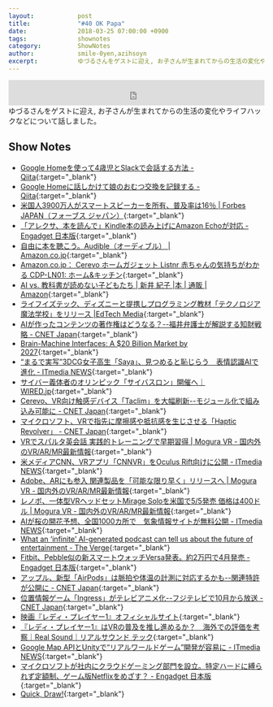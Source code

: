 ```yaml
---
layout:            post
title:             "#40 OK Papa"
date:              2018-03-25 07:00:00 +0900
tags:              shownotes
category:          ShowNotes
author:            smile-0yen,azihsoyn
excerpt:           ゆづるさんをゲストに迎え, お子さんが生まれてからの生活の変化やライフハックなどについて話しました。
---
```

<iframe width="100%" height="50" scrolling="no" frameborder="no" src="https://w.soundcloud.com/player/?url=https%3A//api.soundcloud.com/tracks/419157312&amp;auto_play=false&amp;hide_related=false&amp;show_user=true&amp;show_reposts=false&amp;visual=false&amp;show_artwork=false&amp;default_height=75"></iframe>
ゆづるさんをゲストに迎え, お子さんが生まれてからの生活の変化やライフハックなどについて話しました。

## Show Notes
- [Google Homeを使って4歳児とSlackで会話する方法 \- Qiita](https://qiita.com/ikasamah/items/477464d32f15acf04593){:target="_blank"}
- [Google Homeに話しかけて娘のおむつ交換を記録する \- Qiita](https://qiita.com/rechiba3/items/ef163b0fc21b37e869ef){:target="_blank"}
- [米国人3900万人がスマートスピーカーを所有、普及率は16％ \| Forbes JAPAN（フォーブス ジャパン）](https://forbesjapan.com/articles/detail/19330){:target="_blank"}
- [「アレクサ、本を読んで」Kindle本の読み上げにAmazon Echoが対応 \- Engadget 日本版](https://japanese.engadget.com/2018/02/21/kindle-amazon-echo/){:target="_blank"}
- [自由に本を聴こう。Audible（オーディブル） \| Amazon\.co\.jp](https://www.amazon.co.jp/Audible-%E3%82%AA%E3%83%BC%E3%83%87%E3%82%A3%E3%82%AA%E3%83%96%E3%83%83%E3%82%AF/b?ie=UTF8&node=3479195051){:target="_blank"}
- [Amazon\.co\.jp： Cerevo ホームガジェット Listnr 赤ちゃんの気持ちがわかる CDP\-LN01: ホーム&キッチン](https://www.amazon.co.jp/dp/B01FUHLCAO/?coliid=I2LDRRZS3ORDGV&colid=OSBKD5AA608O&psc=0&ref_=lv_ov_lig_dp_it){:target="_blank"}
- [AI vs\. 教科書が読めない子どもたち \| 新井 紀子 \|本 \| 通販 \| Amazon](https://www.amazon.co.jp/AI-vs-%E6%95%99%E7%A7%91%E6%9B%B8%E3%81%8C%E8%AA%AD%E3%82%81%E3%81%AA%E3%81%84%E5%AD%90%E3%81%A9%E3%82%82%E3%81%9F%E3%81%A1-%E6%96%B0%E4%BA%95-%E7%B4%80%E5%AD%90/dp/4492762396/ref=sr_1_1?s=books&ie=UTF8&qid=1521919832&sr=1-1&keywords=%E6%96%B0%E4%BA%95%E7%B4%80%E5%AD%90){:target="_blank"}
- [ライフイズテック、ディズニーと提携しプログラミング教材「テクノロジア魔法学校」をリリース \|EdTech Media](http://edtech-media.com/2018/03/07/lifeistech-disney/){:target="_blank"}
- [AIが作ったコンテンツの著作権はどうなる？\-\-福井弁護士が解説する知財戦略 \- CNET Japan](https://japan.cnet.com/article/35115900/){:target="_blank"}
- [Brain\-Machine Interfaces: A $20 Billion Market by 2027](https://www.enterprisetech.com/2018/03/11/brain-machine-interfaces-a-20-billion-market-by-2027/){:target="_blank"}
- [“まるで実写”3DCG女子高生「Saya」、見つめると恥じらう　表情認識AIで進化 \- ITmedia NEWS](http://www.itmedia.co.jp/news/articles/1803/09/news090.html){:target="_blank"}
- [サイバー義体者のオリンピック「サイバスロン」開催へ｜WIRED\.jp](https://wired.jp/2014/03/28/cybathlon/){:target="_blank"}
- [Cerevo、VR向け触感デバイス「Taclim」を大幅刷新\-\-モジュール化で組み込み可能に \- CNET Japan](https://japan.cnet.com/article/35112881/){:target="_blank"}
- [マイクロソフト、VRで指先に摩擦感や抵抗感を生じさせる「Haptic Revolver」 \- CNET Japan](https://japan.cnet.com/article/35116051/){:target="_blank"}
- [VRでスパルタ英会話 実践的トレーニングで早期習得 \| Mogura VR \- 国内外のVR/AR/MR最新情報](http://www.moguravr.com/spartan-english-vr/){:target="_blank"}
- [米メディアCNN、VRアプリ「CNNVR」をOculus Rift向けに公開 \- ITmedia NEWS](http://www.itmedia.co.jp/news/articles/1803/16/news067.html){:target="_blank"}
- [Adobe、ARにも参入 関連製品を「可能な限り早く」リリースへ \| Mogura VR \- 国内外のVR/AR/MR最新情報](http://www.moguravr.com/adobe-ar/){:target="_blank"}
- [レノボ、一体型VRヘッドセットMirage Soloを米国で5/5発売 価格は400ドル \| Mogura VR \- 国内外のVR/AR/MR最新情報](http://www.moguravr.com/mirage-solo-2/){:target="_blank"}
- [AIが桜の開花予想、全国1000カ所で　気象情報サイトが無料公開 \- ITmedia NEWS](http://www.itmedia.co.jp/news/articles/1803/16/news091.html){:target="_blank"}
- [What an ‘infinite’ AI\-generated podcast can tell us about the future of entertainment \- The Verge](https://www.theverge.com/2018/3/11/17099578/ai-generated-podcast-procedural-storytelling-art-sheldon-county){:target="_blank"}
- [Fitbit、Pebble似の新スマートウォッチVersa発表。約2万円で4月発売 \- Engadget 日本版](https://japanese.engadget.com/2018/03/14/fitbit-pebble-versa-2-4/){:target="_blank"}
- [アップル、新型「AirPods」は脈拍や体温の計測に対応するかも\-\-関連特許が公開に \- CNET Japan](https://japan.cnet.com/article/35115712/){:target="_blank"}
- [位置情報ゲーム「Ingress」がテレビアニメ化\-\-フジテレビで10月から放送 \- CNET Japan](https://japan.cnet.com/article/35115932/){:target="_blank"}
- [映画『レディ・プレイヤー1』オフィシャルサイト](http://wwws.warnerbros.co.jp/readyplayerone/){:target="_blank"}
- [『レディ・プレイヤー1』はVRの普及を推し進めるか？　海外での評価を考察｜Real Sound｜リアルサウンド テック](http://realsound.jp/tech/2018/03/post-170478.html){:target="_blank"}
- [Google Map APIとUnityで“リアルワールドゲーム”開発が容易に \- ITmedia NEWS](http://www.itmedia.co.jp/news/articles/1803/15/news061.html){:target="_blank"}
- [マイクロソフトが社内にクラウドゲーミング部門を設立。特定ハードに縛られず定額制、ゲーム版Netflixをめざす？ \- Engadget 日本版](https://japanese.engadget.com/2018/03/16/netflix/){:target="_blank"}
- [Quick, Draw\!](https://quickdraw.withgoogle.com/){:target="_blank"}
